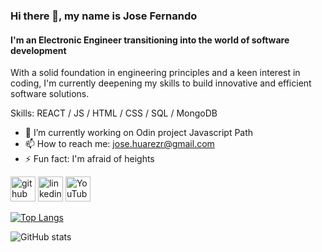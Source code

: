 ### Hi there 👋, my name is Jose Fernando
#### I'm an Electronic Engineer transitioning into the world of software development
With a solid foundation in engineering principles and a keen interest in coding, I'm currently deepening my skills to build innovative and efficient software solutions.

Skills: REACT / JS / HTML / CSS / SQL / MongoDB

- 🔭 I’m currently working on Odin project Javascript Path 
- 📫 How to reach me: jose.huarezr@gmail.com 
- ⚡ Fun fact: I'm afraid of heights 


[<img src='https://cdn.jsdelivr.net/npm/simple-icons@3.0.1/icons/github.svg' alt='github' height='40'>](https://github.com/https://github.com/jfernando-huarezr)  [<img src='https://cdn.jsdelivr.net/npm/simple-icons@3.0.1/icons/linkedin.svg' alt='linkedin' height='40'>](https://www.linkedin.com/in/https://www.linkedin.com/in/jfernandohuarez//)  [<img src='https://cdn.jsdelivr.net/npm/simple-icons@3.0.1/icons/youtube.svg' alt='YouTube' height='40'>](https://www.youtube.com/channel/youtube.com/@jfernandoHuarez)  

[![Top Langs](https://github-readme-stats.vercel.app/api/top-langs/?username=https://github.com/jfernando-huarezr)](https://github.com/anuraghazra/github-readme-stats)

![GitHub stats](https://github-readme-stats.vercel.app/api?username=https://github.com/jfernando-huarezr&show_icons=true)  


